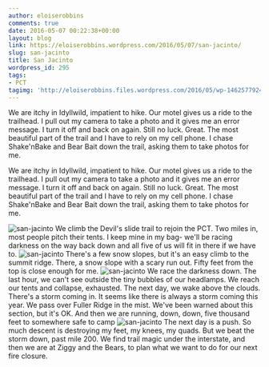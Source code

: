 ```yaml
---
author: eloiserobbins
comments: true
date: 2016-05-07 00:22:38+00:00
layout: blog
link: https://eloiserobbins.wordpress.com/2016/05/07/san-jacinto/
slug: san-jacinto
title: San Jacinto
wordpress_id: 295
tags:
- PCT
tagimg: 'http://eloiserobbins.files.wordpress.com/2016/05/wp-14625779249381.jpg'
---
```


We are itchy in Idyllwild, impatient to hike. Our motel gives us a ride to the trailhead. I pull out my camera to take a photo and it gives me an error message. I turn it off and back on again. Still no luck. Great. The most beautiful part of the trail and I have to rely on my cell phone. I chase Shake'nBake and Bear Bait down the trail, asking them to take photos for me.


We are itchy in Idyllwild, impatient to hike. Our motel gives us a ride to the trailhead. I pull out my camera to take a photo and it gives me an error message. I turn it off and back on again. Still no luck. Great. The most beautiful part of the trail and I have to rely on my cell phone. I chase Shake'nBake and Bear Bait down the trail, asking them to take photos for me.

![san-jacinto](http://eloiserobbins.files.wordpress.com/2016/05/wp-14625779249381.jpg)
We climb the Devil's slide trail to rejoin the PCT. Two miles in, most people pitch their tents. I keep mine in my bag- we'll be racing darkness on the way back down and all five of us will fit in there if we have to.
![san-jacinto](http://eloiserobbins.files.wordpress.com/2016/05/wp-14625780629231.jpg)
There's a few snow slopes, but it's an easy climb to the summit ridge. There, a snow slope with a scary run out. Fifty feet from the top is close enough for me.
![san-jacinto](http://eloiserobbins.files.wordpress.com/2016/05/wp-14625785242801.jpg)
We race the darkness down. The last hour, we can't see outside the tiny bubbles of our headlamps. We reach our tents and collapse, exhausted.
The next day, we wake above the clouds. There's a storm coming in. It seems like there is always a storm coming this year. We pass over Fuller Ridge in the mist. We've been warned about this section, but it's OK. And then we are running, down, down, five thousand feet to somewhere safe to camp
![san-jacinto](http://eloiserobbins.files.wordpress.com/2016/05/wp-1462578867184.jpg)
The next day is a push. So much descent is destroying my feet, my knees, my quads. But we beat the storm down, past mile 200. We find trail magic under the interstate, and then we are at Ziggy and the Bears, to plan what we want to do for our next fire closure.
